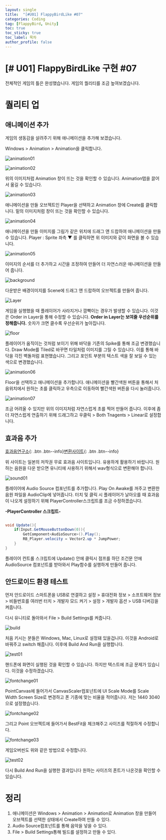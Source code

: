 ```yaml
---
layout: single
title:  "[#U01] FlappyBirdLike #07"
categories: Coding
tag: [FlappyBird, Unity]
toc: true 
toc_sticky: true 
toc_label: 목차    
author_profile: false
---
```


# [# U01] FlappyBirdLike 구현 #07

전체적인 게임의 틀은 완성했습니다.
게임의 퀄리티를 조금 높여보겠습니다.



# 퀄리티 업

## 애니메이션 추가

게임의 생동감을 살려주기 위해 애니메이션을 추가해 보겠습니다.

Windows > Animation > Animation을 클릭합니다.

![animation01](https://github.com/DozeKR/DozeKR.github.io/blob/master/images/2023-02-18-unity_flappybird07/animation01.png?raw=true)

![animation02](https://github.com/DozeKR/DozeKR.github.io/blob/master/images/2023-02-18-unity_flappybird07/animation02.png?raw=true)

위의 이미지처럼 Animation 창이 뜨는 것을 확인할 수 있습니다. Animation탭을 끌어서 옮길 수 있습니다.



![animation03](https://github.com/DozeKR/DozeKR.github.io/blob/master/images/2023-02-18-unity_flappybird07/animation03.png?raw=true)

애니메이션을 만들 오브젝트인 Player을 선택하고 Animation 창에 Create를 클릭합니다. 밑의 이미지처럼 창이 뜨는 것을 확인할 수 있습니다.



![animation04](https://github.com/DozeKR/DozeKR.github.io/blob/master/images/2023-02-18-unity_flappybird07/animation04.png?raw=true)

애니메이션을 만들 이미지를 그림가 같은 위치에 드래그 앤 드랍하여 애니메이션을 만들 수 있습니다. Player : Sprite 좌측 ▼ 를 클릭하면 위 이미지와 같이 화면을 볼 수 있습니다.



![animation05](https://github.com/DozeKR/DozeKR.github.io/blob/master/images/2023-02-18-unity_flappybird07/animation05.png?raw=true)

이미지의 순서를 더 추가하고 시간을 조정하여 만들어 더 자연스러운 애니메이션을 만들어 줍니다.



![background](https://github.com/DozeKR/DozeKR.github.io/blob/master/images/2023-02-18-unity_flappybird07/background.png?raw=true)

다운받은 배경이미지를 Scene에 드래그 앤 드랍하여 오브젝트를 만들어 줍니다. 



![Layer](https://github.com/DozeKR/DozeKR.github.io/blob/master/images/2023-02-18-unity_flappybird07/Layer.png?raw=true)

게임을 실행했을 때 플레이어가 사라지거나 깜빡이는 경우가 발생할 수 있습니다.  이것은 Order in Layer을 통해 수정할 수 있습니다. **Order in Layer는 보여줄 우선순위를 정해줍니다.** 숫자가 크면 클수록 우선순위가 높아집니다.



![floor](https://github.com/DozeKR/DozeKR.github.io/blob/master/images/2023-02-18-unity_flappybird07/floor.png?raw=true)

플레이어가 움직이는 것처럼 보이기 위해 바닥을 기존의 Spike를 통해 조금 변경했습니다. Draw Mode를 Tiled로 바꾸면 타일처럼 이미지를 그릴 수 있습니다. 이를 통해 바닥을 각진 벽돌처럼 표현했습니다. 그리고 포인트 부분의 텍스트 색을 잘 보일 수 있는 색으로 변경했습니다.



![animation06](https://github.com/DozeKR/DozeKR.github.io/blob/master/images/2023-02-18-unity_flappybird07/animation06.png?raw=true)

Floor을 선택하고 애니메이션을 추가합니다. 애니메이션을 빨간색원 버튼을 통해서 처음위치에서 원하는 초를 클릭하고 우측으로 이동하여 빨간색원 버튼을 다시 눌러줍니다.



![animation07](https://github.com/DozeKR/DozeKR.github.io/blob/master/images/2023-02-18-unity_flappybird07/animation07.png?raw=true)

조금 어려울 수 있지만 위의 이미지처럼 자연스럽게 초를 찍어 만들어 줍니다. 이후에 좀더 자연스럽게 연출하기 위해 드래그하고 우클릭 > Both Tnagents > Linear로 설정합니다.



## 효과음 추가

[효과음연구소](https://soundeffect-lab.info/){: .btn .btn--info}[변환사이트](https://convertio.co/kr/mp3-wav/){: .btn .btn--info}

위 사이트는 일본의 저작권 무료 효과음 사이트입니다. 유용하게 활용하기 바랍니다.
원하는 음원을 다운 받으면 유니티에 사용하기 위해서 wav형식으로 변환해야 합니다. 



![sound01](../images/2023-02-18-unity_flappybird07/sound01.png)

플레이어에 Audio Source 컴포넌트를 추가합니다. Play On Awake를 꺼주고 변환한 음원 파일을 AudioClip에 넣어줍니다.
터치 및 클릭 시 플레이어가 날아오를 때 효과음이 나오게 설정하기 위해 PlayerController스크립트를 조금 수정하겠습니다.


**-PlayerController 스크립트-**

```c#

void Update(){
    if(Input.GetMouseButtonDown(0)){
        GetComponent<AudioSource>().Play();
        RB_Player.velocity = Vector2.up * JumpPower;
    }
}

```
플레이어 컨트롤 스크립트에 Update() 안에 클릭시 점프를 하던 조건문 안에 AudioSource 컴포넌트를 받아와서 Play함수를 실행하게 만들어 줍니다.



## 안드로이드 환경 테스트

먼저 안드로이드 스마트폰을 USB로 연결하고 설정 > 휴대전화 정보 >  소프트웨어 정보 >  비들번호를 여러번 터치 > 개발자 모드 켜기 > 설정 > 개발자 옵션 > USB 디버깅을 켜줍니다.

다시 유니티로 돌아와서 File > Build Settings를 켜줍니다.

![build](../images/2023-02-18-unity_flappybird07/build.png)

처음 키시는 분들은 Windows, Mac, Linux로 설정돼 있을겁니다. 이것을 Android로 바꿔주고 switch 해줍니다. 이후에 Build And Run을 실행합니다.



![test01](../images/2023-02-18-unity_flappybird07/test01.png)

핸드폰에 화면이 실행된 것을 확인할 수 있습니다. 하지만 텍스트에 조금 문제가 있습니다. 이것을 수정하겠습니다.



![fontchange01](../images/2023-02-18-unity_flappybird07/fontchange01.png)

PointCanvas에 들어가서 CanvasScaler컴포넌트에 UI Scale Mode를 Scale Width Screen Size로 변경하고 폰 기종에 맞는 비율을 적어줍니다. 저는 1440 3040으로 설정했습니다.



![fontchange02](../images/2023-02-18-unity_flappybird07/fontchange02.png)

그리고 Point 오브젝트에 들어가서  BestFit을 체크해주고 사이즈를 적절하게 수정합니다.



![fontchange03](../images/2023-02-18-unity_flappybird07/fontchange03.png)

게임오버씬도 위와 같은 방법으로 수정합니다.



![test02](../images/2023-02-18-unity_flappybird07/test02.png)

다시 Build And Run을 실행한 결과입니다 원하는 사이즈의 폰트가 나온것을 확인할 수 있습니다.



# 정리

1. 애니메이션은 Windows > Animation > Animation로 Animation 창을 만들어 오브젝트를 선택한 상태에서 Create하여 만들 수 있다.
2. Audio Source컴포넌트를 통해 음악을 넣을 수 있다.
3. File > Build Settings통해 빌드를 설정하고 만들 수 있다.